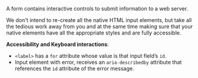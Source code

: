 A form contains interactive controls to submit information to a web server.

We don't intend to re-create all the native HTML input elements, but take all the tedious work away from you and at the same time making sure that your native elements have all the appropriate styles and are fully accessible.


**Accessibility and Keyboard interactions**:

  * `<label>` has a `for` attribute whose value is that input field’s `id`.
  * Input element with error, receives an `aria-describedby` attribute that references the `id` attribute of the error message.
